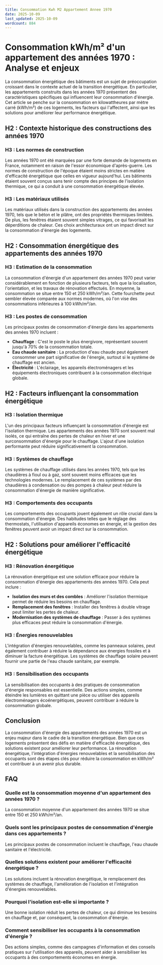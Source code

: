 ```yaml
---
title: Consommation Kwh M2 Appartement Annee 1970
date: 2025-10-09
last_updated: 2025-10-09
wordcount: 884
---
```


# Consommation kWh/m² d'un appartement des années 1970 : Analyse et enjeux

La consommation énergétique des bâtiments est un sujet de préoccupation croissant dans le contexte actuel de la transition énergétique. En particulier, les appartements construits dans les années 1970 présentent des caractéristiques spécifiques qui influencent leur consommation d'énergie. Cet article se penche sur la consommation en kilowattheures par mètre carré (kWh/m²) de ces logements, les facteurs qui l'affectent, ainsi que les solutions pour améliorer leur performance énergétique.

## H2 : Contexte historique des constructions des années 1970

### H3 : Les normes de construction

Les années 1970 ont été marquées par une forte demande de logements en France, notamment en raison de l'essor économique d'après-guerre. Les normes de construction de l'époque étaient moins strictes en matière d'efficacité énergétique que celles en vigueur aujourd'hui. Les bâtiments étaient souvent conçus sans tenir compte des principes de l'isolation thermique, ce qui a conduit à une consommation énergétique élevée.

### H3 : Les matériaux utilisés

Les matériaux utilisés dans la construction des appartements des années 1970, tels que le béton et le plâtre, ont des propriétés thermiques limitées. De plus, les fenêtres étaient souvent simples vitrages, ce qui favorisait les déperditions de chaleur. Ces choix architecturaux ont un impact direct sur la consommation d'énergie des logements.

## H2 : Consommation énergétique des appartements des années 1970

### H3 : Estimation de la consommation

La consommation d'énergie d'un appartement des années 1970 peut varier considérablement en fonction de plusieurs facteurs, tels que la localisation, l'orientation, et les travaux de rénovation effectués. En moyenne, la consommation se situe entre 150 et 250 kWh/m²/an. Cette fourchette peut sembler élevée comparée aux normes modernes, où l'on vise des consommations inférieures à 100 kWh/m²/an.

### H3 : Les postes de consommation

Les principaux postes de consommation d'énergie dans les appartements des années 1970 incluent :

- **Chauffage** : C'est le poste le plus énergivore, représentant souvent jusqu'à 70% de la consommation totale.
- **Eau chaude sanitaire** : La production d'eau chaude peut également consommer une part significative de l'énergie, surtout si le système de chauffage est ancien.
- **Électricité** : L'éclairage, les appareils électroménagers et les équipements électroniques contribuent à la consommation électrique globale.

## H2 : Facteurs influençant la consommation énergétique

### H3 : Isolation thermique

L'un des principaux facteurs influençant la consommation d'énergie est l'isolation thermique. Les appartements des années 1970 sont souvent mal isolés, ce qui entraîne des pertes de chaleur en hiver et une surconsommation d'énergie pour le chauffage. L'ajout d'une isolation performante peut réduire significativement la consommation.

### H3 : Systèmes de chauffage

Les systèmes de chauffage utilisés dans les années 1970, tels que les chaudières à fioul ou à gaz, sont souvent moins efficaces que les technologies modernes. Le remplacement de ces systèmes par des chaudières à condensation ou des pompes à chaleur peut réduire la consommation d'énergie de manière significative.

### H3 : Comportements des occupants

Les comportements des occupants jouent également un rôle crucial dans la consommation d'énergie. Des habitudes telles que le réglage des thermostats, l'utilisation d'appareils économes en énergie, et la gestion des fenêtres peuvent avoir un impact direct sur la consommation.

## H2 : Solutions pour améliorer l'efficacité énergétique

### H3 : Rénovation énergétique

La rénovation énergétique est une solution efficace pour réduire la consommation d'énergie des appartements des années 1970. Cela peut inclure :

- **Isolation des murs et des combles** : Améliorer l'isolation thermique permet de réduire les besoins en chauffage.
- **Remplacement des fenêtres** : Installer des fenêtres à double vitrage peut limiter les pertes de chaleur.
- **Modernisation des systèmes de chauffage** : Passer à des systèmes plus efficaces peut réduire la consommation d'énergie.

### H3 : Énergies renouvelables

L'intégration d'énergies renouvelables, comme les panneaux solaires, peut également contribuer à réduire la dépendance aux énergies fossiles et à diminuer la facture énergétique. Les systèmes de chauffage solaire peuvent fournir une partie de l'eau chaude sanitaire, par exemple.

### H3 : Sensibilisation des occupants

La sensibilisation des occupants à des pratiques de consommation d'énergie responsables est essentielle. Des actions simples, comme éteindre les lumières en quittant une pièce ou utiliser des appareils électroménagers écoénergétiques, peuvent contribuer à réduire la consommation globale.

## Conclusion

La consommation d'énergie des appartements des années 1970 est un enjeu majeur dans le cadre de la transition énergétique. Bien que ces logements présentent des défis en matière d'efficacité énergétique, des solutions existent pour améliorer leur performance. La rénovation énergétique, l'intégration d'énergies renouvelables et la sensibilisation des occupants sont des étapes clés pour réduire la consommation en kWh/m² et contribuer à un avenir plus durable.

## FAQ

### Quelle est la consommation moyenne d'un appartement des années 1970 ?

La consommation moyenne d'un appartement des années 1970 se situe entre 150 et 250 kWh/m²/an.

### Quels sont les principaux postes de consommation d'énergie dans ces appartements ?

Les principaux postes de consommation incluent le chauffage, l'eau chaude sanitaire et l'électricité.

### Quelles solutions existent pour améliorer l'efficacité énergétique ?

Les solutions incluent la rénovation énergétique, le remplacement des systèmes de chauffage, l'amélioration de l'isolation et l'intégration d'énergies renouvelables.

### Pourquoi l'isolation est-elle si importante ?

Une bonne isolation réduit les pertes de chaleur, ce qui diminue les besoins en chauffage et, par conséquent, la consommation d'énergie.

### Comment sensibiliser les occupants à la consommation d'énergie ?

Des actions simples, comme des campagnes d'information et des conseils pratiques sur l'utilisation des appareils, peuvent aider à sensibiliser les occupants à des comportements économes en énergie.